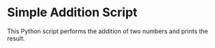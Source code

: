 # Simple Addition Script

This Python script performs the addition of two numbers and prints the result.
